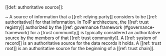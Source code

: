 [[def: authoritative source]]:

~ A source of information that a [[ref: relying party]] considers to be [[ref: authoritative]] for that information. In ToIP architecture, the [[ref: trust registry]] authorized by the [[ref: governance framework (#governance-framework) for a [trust community]] is typically considered an authoritative source by the members of that [[ref: trust community]]. A [[ref: system of record]] is an authoritative source for the data records it holds. A [[ref: trust root]] is an authoritative source for the beginning of a [[ref: trust chain]].

